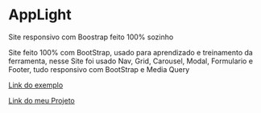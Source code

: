 # AppLight
Site responsivo com Boostrap feito 100% sozinho
<p>Site feito 100% com BootStrap, usado para aprendizado e treinamento da ferramenta, nesse Site foi usado Nav, Grid, Carousel, Modal, Formulario e Footer, tudo responsivo com BootStrap e Media Query</p>
<a href="https://www.free-css.com/free-css-templates/page295/applight"> Link do exemplo</a>

<a href="https://daniel-ferreira-2004.github.io/AppLight/"> Link do meu Projeto</a>

